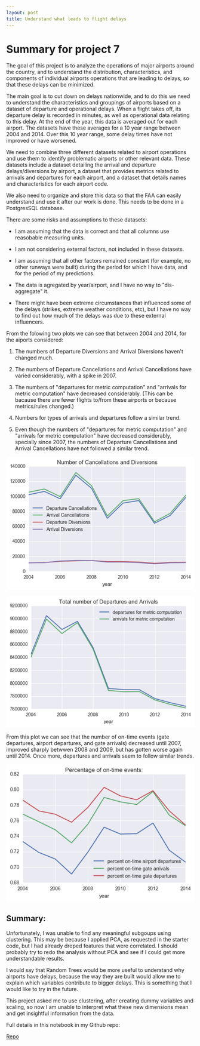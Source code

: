 ```yaml
---
layout: post
title: Understand what leads to flight delays
---
```


# Summary for project 7

The goal of this project is to analyze the operations of major airports around the country, and to understand the distribution, characteristics, and components of individual airports operations that are leading to delays, so that these delays can be minimized.

The main goal is to cut down on delays nationwide, and to do this we need to understand the characteristics and groupings of airports based on a dataset of departure and operational delays. When a flight takes off, its departure delay is recorded in minutes, as well as operational data relating to this delay. At the end of the year, this data is averaged out for each airport. The datasets have these averages for a 10 year range between 2004 and 2014.
Over this 10 year range, some delay times have not improved or have worsened.

We need to combine three different datasets related to airport operations and use them to identify problematic airports or other relevant data.   These datasets include a dataset detailing the arrival and departure delays/diversions by airport, a dataset that provides metrics related to arrivals and departures for each airport, and a dataset that details names and characteristics for each airport code.

We also need to organize and store this data so that the FAA can easily understand and use it after our work is done.  This needs to be done in a PostgresSQL database.

There are some risks and assumptions to these datasets:

- I am assuming that the data is correct and that all columns use reasobable measuring units.

- I am not considering external factors, not included in these datasets.

- I am assuming that all other factors remained constant (for example, no other runways were built) during the period for which I have data, and for the period of my predictions.

- The data is agregated by year/airport, and I have no way to "dis-aggregate" it.

- There might have been extreme circumstances that influenced some of the delays (strikes, extreme weather conditions, etc), but I have no way to find out how much of the delays was due to these external influencers.


From the folowing two plots we can see that between 2004 and 2014, for the aiports considered:
1. The numbers of Departure Diversions and Arrival Diversions haven't changed much.

2. The numbers of Departure Cancellations and Arrival Cancellations have varied considerably, with a spike in 2007.

3. The numbers of "departures for metric computation" and "arrivals for metric computation" have decreased considerably.  (This can be bacause there are fewer flights to/from these airports or because metrics/rules changed.)

4. Numbers for types of arrivals and departures follow a similar trend.

5. Even though the numbers of "departures for metric computation" and "arrivals for metric computation" have decreased considerably, specially since 2007, the numbers of Departure Cancellations and Arrival Cancellations have not followed a similar trend.


![](../images/2016-11-27-fig-num-cancelations-diversions.png)

![](../images/2016-11-27-fig-num_departures-arrivals.png)

From this plot we can see that the number of on-time events (gate departures, airport departures, and gate arrivals) decreased until 2007, improved sharply betwwen 2008 and 2009, but has gotten worse again until 2014.  Once more, departures and arrivals seem to follow similar trends.

![](../images/2016-11-27-fig-percentage-on-time.png)


## Summary:

Unfortunately, I was unable to find any meaningful subgoups using clustering.  This may be because I applied PCA, as requested in the starter code, but I had already droped features that were correlated.  I should probably try to redo the analysis without PCA and see if I could get more understandable results.

I would say that Random Trees would be more useful to understand why airports have delays, because the way they are built would allow me to explain which variables contribute to bigger delays.  This is something that I would like to try in the future.

This project asked me to use clustering, after creating dummy variables and scaling, so now I am unable to interpret what these new dimensions mean and get insightful information from the data.

Full details in this notebook in my Github repo:

[Repo](https://github.com/acardocacho/dsi-projects/blob/master/week07-project/project07.ipynb)
